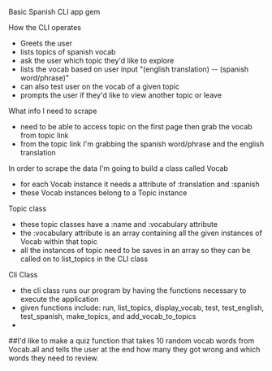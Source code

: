 Basic Spanish CLI app gem

How the CLI operates
- Greets the user
- lists topics of spanish vocab
- ask the user which topic they'd like to explore
- lists the vocab based on user input "(english translation) -- (spanish word/phrase)"
- can also test user on the vocab of a given topic
- prompts the user if they'd like to view another topic or leave



What info I need to scrape
- need to be able to access topic on the first page then grab the vocab from topic link
- from the topic link I'm grabbing the spanish word/phrase and the english translation

In order to scrape the data I'm going to build a class called Vocab
- for each Vocab instance it needs a attribute of :translation and :spanish
- these Vocab instances belong to a Topic instance

Topic class
- these topic classes have a :name and :vocabulary attribute
- the :vocabulary attribute is an array containing all the given instances of Vocab within that topic
- all the instances of topic need to be saves in an array so they can be called on to list_topics in the CLI class

Cli Class
- the cli class runs our program by having the functions necessary to execute the application
- given functions include: run, list_topics, display_vocab, test, test_english, test_spanish, make_topics, and add_vocab_to_topics
- 
##I'd like to make a quiz function that takes 10 random vocab words from Vocab.all and tells the user at the end how many they got wrong and which words they need to review.
